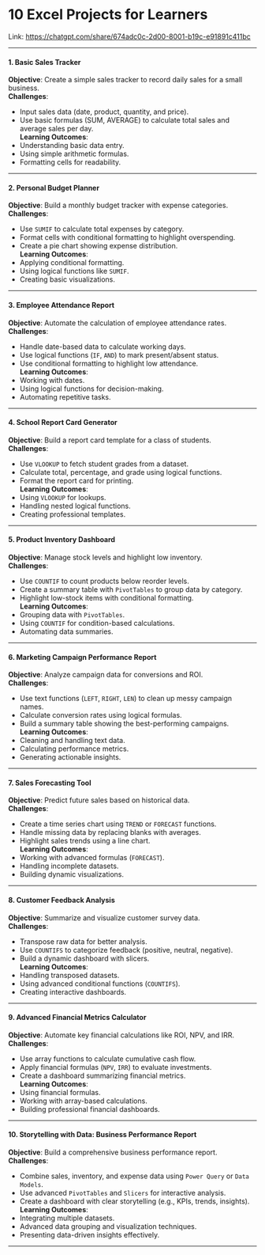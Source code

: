 # 10 Excel Projects for Learners

Link: https://chatgpt.com/share/674adc0c-2d00-8001-b19c-e91891c411bc
 
---

#### **1. Basic Sales Tracker**  
**Objective**: Create a simple sales tracker to record daily sales for a small business.  
**Challenges**:
- Input sales data (date, product, quantity, and price).  
- Use basic formulas (SUM, AVERAGE) to calculate total sales and average sales per day.  
**Learning Outcomes**:  
- Understanding basic data entry.  
- Using simple arithmetic formulas.  
- Formatting cells for readability.

---

#### **2. Personal Budget Planner**  
**Objective**: Build a monthly budget tracker with expense categories.  
**Challenges**:  
- Use `SUMIF` to calculate total expenses by category.  
- Format cells with conditional formatting to highlight overspending.  
- Create a pie chart showing expense distribution.  
**Learning Outcomes**:  
- Applying conditional formatting.  
- Using logical functions like `SUMIF`.  
- Creating basic visualizations.

---

#### **3. Employee Attendance Report**  
**Objective**: Automate the calculation of employee attendance rates.  
**Challenges**:  
- Handle date-based data to calculate working days.  
- Use logical functions (`IF`, `AND`) to mark present/absent status.  
- Use conditional formatting to highlight low attendance.  
**Learning Outcomes**:  
- Working with dates.  
- Using logical functions for decision-making.  
- Automating repetitive tasks.

---

#### **4. School Report Card Generator**  
**Objective**: Build a report card template for a class of students.  
**Challenges**:  
- Use `VLOOKUP` to fetch student grades from a dataset.  
- Calculate total, percentage, and grade using logical functions.  
- Format the report card for printing.  
**Learning Outcomes**:  
- Using `VLOOKUP` for lookups.  
- Handling nested logical functions.  
- Creating professional templates.

---

#### **5. Product Inventory Dashboard**  
**Objective**: Manage stock levels and highlight low inventory.  
**Challenges**:  
- Use `COUNTIF` to count products below reorder levels.  
- Create a summary table with `PivotTables` to group data by category.  
- Highlight low-stock items with conditional formatting.  
**Learning Outcomes**:  
- Grouping data with `PivotTables`.  
- Using `COUNTIF` for condition-based calculations.  
- Automating data summaries.

---

#### **6. Marketing Campaign Performance Report**  
**Objective**: Analyze campaign data for conversions and ROI.  
**Challenges**:  
- Use text functions (`LEFT`, `RIGHT`, `LEN`) to clean up messy campaign names.  
- Calculate conversion rates using logical formulas.  
- Build a summary table showing the best-performing campaigns.  
**Learning Outcomes**:  
- Cleaning and handling text data.  
- Calculating performance metrics.  
- Generating actionable insights.

---

#### **7. Sales Forecasting Tool**  
**Objective**: Predict future sales based on historical data.  
**Challenges**:  
- Create a time series chart using `TREND` or `FORECAST` functions.  
- Handle missing data by replacing blanks with averages.  
- Highlight sales trends using a line chart.  
**Learning Outcomes**:  
- Working with advanced formulas (`FORECAST`).  
- Handling incomplete datasets.  
- Building dynamic visualizations.

---

#### **8. Customer Feedback Analysis**  
**Objective**: Summarize and visualize customer survey data.  
**Challenges**:  
- Transpose raw data for better analysis.  
- Use `COUNTIFS` to categorize feedback (positive, neutral, negative).  
- Build a dynamic dashboard with slicers.  
**Learning Outcomes**:  
- Handling transposed datasets.  
- Using advanced conditional functions (`COUNTIFS`).  
- Creating interactive dashboards.

---

#### **9. Advanced Financial Metrics Calculator**  
**Objective**: Automate key financial calculations like ROI, NPV, and IRR.  
**Challenges**:  
- Use array functions to calculate cumulative cash flow.  
- Apply financial formulas (`NPV`, `IRR`) to evaluate investments.  
- Create a dashboard summarizing financial metrics.  
**Learning Outcomes**:  
- Using financial formulas.  
- Working with array-based calculations.  
- Building professional financial dashboards.

---

#### **10. Storytelling with Data: Business Performance Report**  
**Objective**: Build a comprehensive business performance report.  
**Challenges**:  
- Combine sales, inventory, and expense data using `Power Query` or `Data Models`.  
- Use advanced `PivotTables` and `Slicers` for interactive analysis.  
- Create a dashboard with clear storytelling (e.g., KPIs, trends, insights).  
**Learning Outcomes**:  
- Integrating multiple datasets.  
- Advanced data grouping and visualization techniques.  
- Presenting data-driven insights effectively.

---